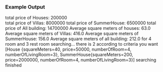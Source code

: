 


### Example Output

total price of Houses: 200000 \
total price of Villas: 8000000
total price of SummerHouse: 6500000
total price of All building: 14700000
Average square meters of houses: 63.0
Average square meters of Villas: 416.0
Average square meters of SummerHouse: 156.0
Average square meters of all building: 212.0
for 4 room and 3 rest room
searching...
 there is  2 according to criteria you want
[House {squareMeters=40, price=50000, numberOfRoom=4, numberOfLivingRoom=3}, SummerHouse{squareMeters=200, price=2000000, numberOfRoom=4, numberOfLivingRoom=3}]
searching finished


